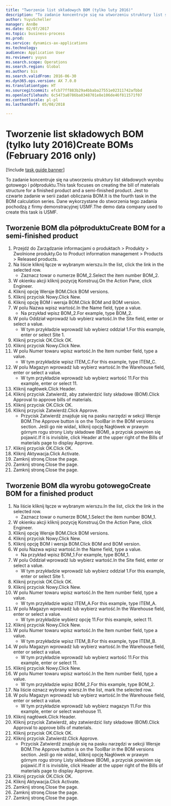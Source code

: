 ```yaml
--- 
title: "Tworzenie list składowych BOM (tylko luty 2016)"
description: "To zadanie koncentruje się na utworzeniu struktury list składowych wyrobu gotowego i półproduktu."
author: YuyuScheller
manager: AnnBe
ms.date: 02/07/2017
ms.topic: business-process
ms.prod: 
ms.service: dynamics-ax-applications
ms.technology: 
audience: Application User
ms.reviewer: yuyus
ms.search.scope: Operations
ms.search.region: Global
ms.author: bis
ms.search.validFrom: 2016-06-30
ms.dyn365.ops.version: AX 7.0.0
ms.translationtype: HT
ms.sourcegitcommit: efcb77ff883b29a4bbaba27551e02311742afbbd
ms.openlocfilehash: 6c5473a0786ba0348701e8e106de46f811571f07
ms.contentlocale: pl-pl
ms.lasthandoff: 05/08/2018

---
```

# <a name="create-boms-february-2016-only"></a><span data-ttu-id="972b4-103">Tworzenie list składowych BOM (tylko luty 2016)</span><span class="sxs-lookup"><span data-stu-id="972b4-103">Create BOMs (February 2016 only)</span></span>

[!include [task guide banner](../../includes/task-guide-banner.md)]

<span data-ttu-id="972b4-104">To zadanie koncentruje się na utworzeniu struktury list składowych wyrobu gotowego i półproduktu.</span><span class="sxs-lookup"><span data-stu-id="972b4-104">This task focuses on creating the bill of materials structure for a finished product and a semi-finished product.</span></span> <span data-ttu-id="972b4-105">Jest to czwarte zadanie w serii zadań obliczania BOM.</span><span class="sxs-lookup"><span data-stu-id="972b4-105">It is the fourth task in the BOM calculation series.</span></span> <span data-ttu-id="972b4-106">Dane wykorzystane do stworzenia tego zadania pochodzą z firmy demonstracyjnej USMF.</span><span class="sxs-lookup"><span data-stu-id="972b4-106">The demo data company used to create this task is USMF.</span></span>


## <a name="create-bom-for-a-semi-finished-product"></a><span data-ttu-id="972b4-107">Tworzenie BOM dla półproduktu</span><span class="sxs-lookup"><span data-stu-id="972b4-107">Create BOM for a semi-finished product</span></span>
1. <span data-ttu-id="972b4-108">Przejdź do Zarządzanie informacjami o produktach > Produkty > Zwolnione produkty.</span><span class="sxs-lookup"><span data-stu-id="972b4-108">Go to Product information management > Products > Released products.</span></span>
2. <span data-ttu-id="972b4-109">Na liście kliknij łącze w wybranym wierszu.</span><span class="sxs-lookup"><span data-stu-id="972b4-109">In the list, click the link in the selected row.</span></span>
    * <span data-ttu-id="972b4-110">Zaznacz towar o numerze BOM_2.</span><span class="sxs-lookup"><span data-stu-id="972b4-110">Select the item number BOM_2.</span></span>  
3. <span data-ttu-id="972b4-111">W okienku akcji kliknij pozycję Konstruuj.</span><span class="sxs-lookup"><span data-stu-id="972b4-111">On the Action Pane, click Engineer.</span></span>
4. <span data-ttu-id="972b4-112">Kliknij opcję Wersje BOM.</span><span class="sxs-lookup"><span data-stu-id="972b4-112">Click BOM versions.</span></span>
5. <span data-ttu-id="972b4-113">Kliknij przycisk Nowy.</span><span class="sxs-lookup"><span data-stu-id="972b4-113">Click New.</span></span>
6. <span data-ttu-id="972b4-114">Kliknij opcję BOM i wersja BOM.</span><span class="sxs-lookup"><span data-stu-id="972b4-114">Click BOM and BOM version.</span></span>
7. <span data-ttu-id="972b4-115">W polu Nazwa wpisz wartość.</span><span class="sxs-lookup"><span data-stu-id="972b4-115">In the Name field, type a value.</span></span>
    * <span data-ttu-id="972b4-116">Na przykład wpisz BOM_2.</span><span class="sxs-lookup"><span data-stu-id="972b4-116">For example, type BOM_2.</span></span>  
8. <span data-ttu-id="972b4-117">W polu Oddział wprowadź lub wybierz wartość.</span><span class="sxs-lookup"><span data-stu-id="972b4-117">In the Site field, enter or select a value.</span></span>
    * <span data-ttu-id="972b4-118">W tym przykładzie wprowadź lub wybierz oddział 1.</span><span class="sxs-lookup"><span data-stu-id="972b4-118">For this example, enter or select Site 1.</span></span>  
9. <span data-ttu-id="972b4-119">Kliknij przycisk OK.</span><span class="sxs-lookup"><span data-stu-id="972b4-119">Click OK.</span></span>
10. <span data-ttu-id="972b4-120">Kliknij przycisk Nowy.</span><span class="sxs-lookup"><span data-stu-id="972b4-120">Click New.</span></span>
11. <span data-ttu-id="972b4-121">W polu Numer towaru wpisz wartość.</span><span class="sxs-lookup"><span data-stu-id="972b4-121">In the Item number field, type a value.</span></span>
    * <span data-ttu-id="972b4-122">W tym przykładzie wpisz ITEM_C.</span><span class="sxs-lookup"><span data-stu-id="972b4-122">For this example, type ITEM_C.</span></span>  
12. <span data-ttu-id="972b4-123">W polu Magazyn wprowadź lub wybierz wartość.</span><span class="sxs-lookup"><span data-stu-id="972b4-123">In the Warehouse field, enter or select a value.</span></span>
    * <span data-ttu-id="972b4-124">W tym przykładzie wprowadź lub wybierz wartość 11.</span><span class="sxs-lookup"><span data-stu-id="972b4-124">For this example, enter or select 11.</span></span>  
13. <span data-ttu-id="972b4-125">Kliknij nagłówek.</span><span class="sxs-lookup"><span data-stu-id="972b4-125">Click Header.</span></span>
14. <span data-ttu-id="972b4-126">Kliknij przycisk Zatwierdź, aby zatwierdzić listy składowe (BOM).</span><span class="sxs-lookup"><span data-stu-id="972b4-126">Click Approval to approve bills of materials.</span></span>
15. <span data-ttu-id="972b4-127">Kliknij przycisk OK.</span><span class="sxs-lookup"><span data-stu-id="972b4-127">Click OK.</span></span>
16. <span data-ttu-id="972b4-128">Kliknij przycisk Zatwierdź.</span><span class="sxs-lookup"><span data-stu-id="972b4-128">Click Approve.</span></span>
    * <span data-ttu-id="972b4-129">Przycisk Zatwierdź znajduje się na pasku narzędzi w sekcji Wersje BOM.</span><span class="sxs-lookup"><span data-stu-id="972b4-129">The Approve button is on the ToolBar in the  BOM versions section.</span></span> <span data-ttu-id="972b4-130">Jeśli go nie widać, kliknij opcję Nagłówek w prawym górnym rogu strony Listy składowe (BOM), a przycisk powinien się pojawić.</span><span class="sxs-lookup"><span data-stu-id="972b4-130">If it is invisible, click Header at the upper right of the Bills of materials page to display Approve.</span></span>  
17. <span data-ttu-id="972b4-131">Kliknij przycisk OK.</span><span class="sxs-lookup"><span data-stu-id="972b4-131">Click OK.</span></span>
18. <span data-ttu-id="972b4-132">Kliknij Aktywacja.</span><span class="sxs-lookup"><span data-stu-id="972b4-132">Click Activate.</span></span>
19. <span data-ttu-id="972b4-133">Zamknij stronę.</span><span class="sxs-lookup"><span data-stu-id="972b4-133">Close the page.</span></span>
20. <span data-ttu-id="972b4-134">Zamknij stronę.</span><span class="sxs-lookup"><span data-stu-id="972b4-134">Close the page.</span></span>
21. <span data-ttu-id="972b4-135">Zamknij stronę.</span><span class="sxs-lookup"><span data-stu-id="972b4-135">Close the page.</span></span>

## <a name="create-bom-for-a-finished-product"></a><span data-ttu-id="972b4-136">Tworzenie BOM dla wyrobu gotowego</span><span class="sxs-lookup"><span data-stu-id="972b4-136">Create BOM for a finished product</span></span>
1. <span data-ttu-id="972b4-137">Na liście kliknij łącze w wybranym wierszu.</span><span class="sxs-lookup"><span data-stu-id="972b4-137">In the list, click the link in the selected row.</span></span>
    * <span data-ttu-id="972b4-138">Zaznacz towar o numerze BOM_1.</span><span class="sxs-lookup"><span data-stu-id="972b4-138">Select the item number BOM_1.</span></span>  
2. <span data-ttu-id="972b4-139">W okienku akcji kliknij pozycję Konstruuj.</span><span class="sxs-lookup"><span data-stu-id="972b4-139">On the Action Pane, click Engineer.</span></span>
3. <span data-ttu-id="972b4-140">Kliknij opcję Wersje BOM.</span><span class="sxs-lookup"><span data-stu-id="972b4-140">Click BOM versions.</span></span>
4. <span data-ttu-id="972b4-141">Kliknij przycisk Nowy.</span><span class="sxs-lookup"><span data-stu-id="972b4-141">Click New.</span></span>
5. <span data-ttu-id="972b4-142">Kliknij opcję BOM i wersja BOM.</span><span class="sxs-lookup"><span data-stu-id="972b4-142">Click BOM and BOM version.</span></span>
6. <span data-ttu-id="972b4-143">W polu Nazwa wpisz wartość.</span><span class="sxs-lookup"><span data-stu-id="972b4-143">In the Name field, type a value.</span></span>
    * <span data-ttu-id="972b4-144">Na przykład wpisz BOM_1.</span><span class="sxs-lookup"><span data-stu-id="972b4-144">For example, type BOM_1.</span></span>  
7. <span data-ttu-id="972b4-145">W polu Oddział wprowadź lub wybierz wartość.</span><span class="sxs-lookup"><span data-stu-id="972b4-145">In the Site field, enter or select a value.</span></span>
    * <span data-ttu-id="972b4-146">W tym przykładzie wprowadź lub wybierz oddział 1.</span><span class="sxs-lookup"><span data-stu-id="972b4-146">For this example, enter or select Site 1.</span></span>  
8. <span data-ttu-id="972b4-147">Kliknij przycisk OK.</span><span class="sxs-lookup"><span data-stu-id="972b4-147">Click OK.</span></span>
9. <span data-ttu-id="972b4-148">Kliknij przycisk Nowy.</span><span class="sxs-lookup"><span data-stu-id="972b4-148">Click New.</span></span>
10. <span data-ttu-id="972b4-149">W polu Numer towaru wpisz wartość.</span><span class="sxs-lookup"><span data-stu-id="972b4-149">In the Item number field, type a value.</span></span>
    * <span data-ttu-id="972b4-150">W tym przykładzie wpisz ITEM_A.</span><span class="sxs-lookup"><span data-stu-id="972b4-150">For this example, type ITEM_A.</span></span>  
11. <span data-ttu-id="972b4-151">W polu Magazyn wprowadź lub wybierz wartość.</span><span class="sxs-lookup"><span data-stu-id="972b4-151">In the Warehouse field, enter or select a value.</span></span>
    * <span data-ttu-id="972b4-152">W tym przykładzie wybierz opcję 11.</span><span class="sxs-lookup"><span data-stu-id="972b4-152">For this example, select 11.</span></span>  
12. <span data-ttu-id="972b4-153">Kliknij przycisk Nowy.</span><span class="sxs-lookup"><span data-stu-id="972b4-153">Click New.</span></span>
13. <span data-ttu-id="972b4-154">W polu Numer towaru wpisz wartość.</span><span class="sxs-lookup"><span data-stu-id="972b4-154">In the Item number field, type a value.</span></span>
    * <span data-ttu-id="972b4-155">W tym przykładzie wpisz ITEM_B.</span><span class="sxs-lookup"><span data-stu-id="972b4-155">For this example, type ITEM_B.</span></span>  
14. <span data-ttu-id="972b4-156">W polu Magazyn wprowadź lub wybierz wartość.</span><span class="sxs-lookup"><span data-stu-id="972b4-156">In the Warehouse field, enter or select a value.</span></span>
    * <span data-ttu-id="972b4-157">W tym przykładzie wprowadź lub wybierz wartość 11.</span><span class="sxs-lookup"><span data-stu-id="972b4-157">For this example, enter or select 11.</span></span>  
15. <span data-ttu-id="972b4-158">Kliknij przycisk Nowy.</span><span class="sxs-lookup"><span data-stu-id="972b4-158">Click New.</span></span>
16. <span data-ttu-id="972b4-159">W polu Numer towaru wpisz wartość.</span><span class="sxs-lookup"><span data-stu-id="972b4-159">In the Item number field, type a value.</span></span>
    * <span data-ttu-id="972b4-160">W tym przykładzie wpisz BOM_2.</span><span class="sxs-lookup"><span data-stu-id="972b4-160">For this example, type BOM_2.</span></span>  
17. <span data-ttu-id="972b4-161">Na liście oznacz wybrany wiersz.</span><span class="sxs-lookup"><span data-stu-id="972b4-161">In the list, mark the selected row.</span></span>
18. <span data-ttu-id="972b4-162">W polu Magazyn wprowadź lub wybierz wartość.</span><span class="sxs-lookup"><span data-stu-id="972b4-162">In the Warehouse field, enter or select a value.</span></span>
    * <span data-ttu-id="972b4-163">W tym przykładzie wprowadź lub wybierz magazyn 11.</span><span class="sxs-lookup"><span data-stu-id="972b4-163">For this example, enter or select warehouse 11.</span></span>  
19. <span data-ttu-id="972b4-164">Kliknij nagłówek.</span><span class="sxs-lookup"><span data-stu-id="972b4-164">Click Header.</span></span>
20. <span data-ttu-id="972b4-165">Kliknij przycisk Zatwierdź, aby zatwierdzić listy składowe (BOM).</span><span class="sxs-lookup"><span data-stu-id="972b4-165">Click Approval to approve bills of materials.</span></span>
21. <span data-ttu-id="972b4-166">Kliknij przycisk OK.</span><span class="sxs-lookup"><span data-stu-id="972b4-166">Click OK.</span></span>
22. <span data-ttu-id="972b4-167">Kliknij przycisk Zatwierdź.</span><span class="sxs-lookup"><span data-stu-id="972b4-167">Click Approve.</span></span>
    * <span data-ttu-id="972b4-168">Przycisk Zatwierdź znajduje się na pasku narzędzi w sekcji Wersje BOM.</span><span class="sxs-lookup"><span data-stu-id="972b4-168">The Approve button is on the ToolBar in the  BOM versions section.</span></span> <span data-ttu-id="972b4-169">Jeśli go nie widać, kliknij opcję Nagłówek w prawym górnym rogu strony Listy składowe (BOM), a przycisk powinien się pojawić.</span><span class="sxs-lookup"><span data-stu-id="972b4-169">If it is invisible, click Header at the upper right of the Bills of materials page to display Approve.</span></span>  
23. <span data-ttu-id="972b4-170">Kliknij przycisk OK.</span><span class="sxs-lookup"><span data-stu-id="972b4-170">Click OK.</span></span>
24. <span data-ttu-id="972b4-171">Kliknij Aktywacja.</span><span class="sxs-lookup"><span data-stu-id="972b4-171">Click Activate.</span></span>
25. <span data-ttu-id="972b4-172">Zamknij stronę.</span><span class="sxs-lookup"><span data-stu-id="972b4-172">Close the page.</span></span>
26. <span data-ttu-id="972b4-173">Zamknij stronę.</span><span class="sxs-lookup"><span data-stu-id="972b4-173">Close the page.</span></span>
27. <span data-ttu-id="972b4-174">Zamknij stronę.</span><span class="sxs-lookup"><span data-stu-id="972b4-174">Close the page.</span></span>


